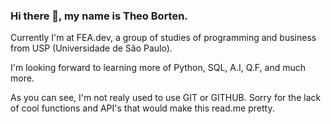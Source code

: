 ### Hi there 👋, my name is Theo Borten. 
Currently I'm at FEA.dev, a group of studies of programming and business from USP (Universidade de São Paulo).

I'm looking forward to learning more of Python, SQL, A.I, Q.F, and much more.

As you can see, I'm not realy used to use GIT or GITHUB. Sorry for the lack of cool functions and API's that would make this read.me pretty.

